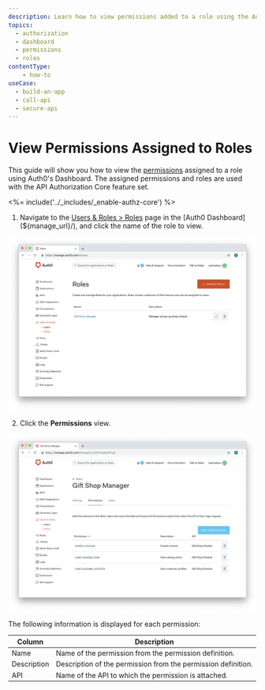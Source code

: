 ```yaml
---
description: Learn how to view permissions added to a role using the Auth0 Management Dashboard. For use with Auth0's API Authorization Core feature set.
topics:
  - authorization
  - dashboard
  - permissions
  - roles
contentType: 
    - how-to
useCase:
  - build-an-app
  - call-api
  - secure-api
---
```

# View Permissions Assigned to Roles

This guide will show you how to view the [permissions](/authorization/concepts/rbac) assigned to a role using Auth0's Dashboard. The assigned permissions and roles are used with the API Authorization Core feature set.

<%= include('../_includes/_enable-authz-core') %>

1. Navigate to the [Users & Roles > Roles](${manage_url}/#/roles) page in the [Auth0 Dashboard](${manage_url}/), and click the name of the role to view.

![Select Role](/media/articles/authorization/role-list.png)

2. Click the **Permissions** view.

![View Permissions](/media/articles/authorization/role-def-permissions.png)

The following information is displayed for each permission:

| **Column** | **Description** |
|----------------|-----------------|
| Name | Name of the permission from the permission definition. |
| Description | Description of the permission from the permission definition. |
| API | Name of the API to which the permission is attached. |